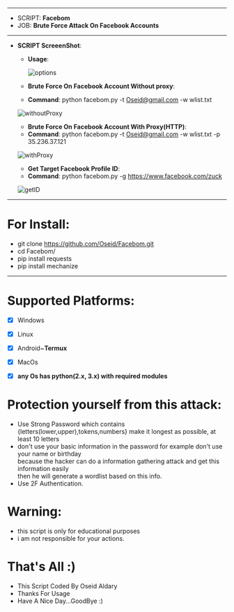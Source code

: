 ***
  - SCRIPT: **Facebom**
  -    JOB: **Brute Force Attack On Facebook Accounts**
***

- **SCRIPT ScreeenShot**:

    - **Usage**:
    
      ![options](https://user-images.githubusercontent.com/29546157/88081778-90e36080-cb89-11ea-85f5-325bede38878.PNG)


    - **Brute Force On Facebook Account Without proxy**:
     
     * **Command**: python facebom.py -t Oseid@gmail.com -w wlist.txt
     
     ![withoutProxy](https://user-images.githubusercontent.com/29546157/88081833-a22c6d00-cb89-11ea-84c6-50ab34fb62a3.PNG)
   
   - **Brute Force On Facebook Account With Proxy(HTTP)**:
   
    * **Command**: python facebom.py -t Oseid@gmail.com -w wlist.txt -p 35.236.37.121
    
    ![withProxy](https://user-images.githubusercontent.com/29546157/88081886-b83a2d80-cb89-11ea-893e-0fb77059fe83.PNG)

   - **Get Target Facebook Profile ID**:
   
    * **Command**: python facebom.py -g https://www.facebook.com/zuck
    
    ![getID](https://user-images.githubusercontent.com/29546157/88082079-f9cad880-cb89-11ea-894b-801e8c4fe369.PNG)

***

# For Install:

 - git clone https://github.com/Oseid/Facebom.git
 - cd Facebom/
 - pip install requests
 - pip install mechanize
***

# Supported Platforms:
- [x] Windows
- [x] Linux
- [x] Android~**Termux**
- [x] MacOs
- [x] **any Os has python(2.x, 3.x) with required modules**


# Protection yourself from this attack:
  * Use Strong Password which contains {letters(lower,upper),tokens,numbers} make it longest as possible, at least 10 letters
  * don't use your basic information in the password for example don't use your name or birthday\
        because the hacker can do a information gathering attack and get this information easily\
        then he will generate a wordlist based on this info.
  * Use 2F Authentication.
  
# Warning:
  * this script is only for educational purposes
  * i am not responsible for your actions.

# That's All :)
   * This Script Coded By Oseid Aldary
   * Thanks For Usage
   * Have A Nice Day...GoodBye :)
